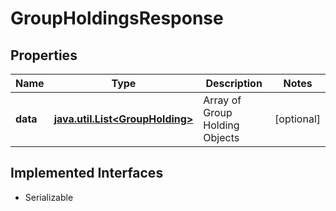 

# GroupHoldingsResponse


## Properties

Name | Type | Description | Notes
------------ | ------------- | ------------- | -------------
**data** | [**java.util.List&lt;GroupHolding&gt;**](GroupHolding.md) | Array of Group Holding Objects |  [optional]


## Implemented Interfaces

* Serializable


